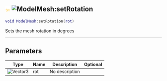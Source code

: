 ## ![shared](../../.gitbook/assets/shared.png) ![ModelMesh](./readme/modelmesh "mention"):setRotation

```lua
void ModelMesh:setRotation(rot)
```

Sets the mesh rotation in degrees

------
## Parameters

| Type   | Name | Description | Optional |
| ------ | ---- | ----------- | -------: |
| ![Vector3](./readme/vector3 "mention") | rot | No description |  |

